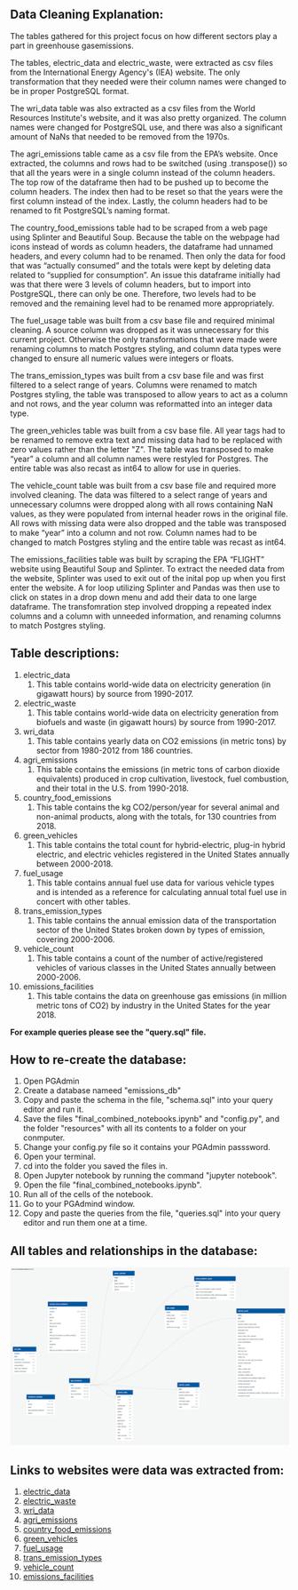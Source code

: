 ## **Data Cleaning Explanation:**
The tables gathered for this project focus on how different sectors play a part in greenhouse gasemissions.

The tables, electric_data and electric_waste, were extracted as csv files from the International Energy Agency's (IEA) website. The only transformation that they needed were their column names were changed to be in proper PostgreSQL format.

The wri_data table was also extracted as a csv files from the World Resources Institute's website, and it was also pretty organized. The column names were changed for PostgreSQL use, and there was also a significant amount of NaNs that needed to be removed from the 1970s.

The agri_emissions table came as a csv file from the EPA’s website. Once extracted, the columns and rows had to be switched (using .transpose()) so that all the years were in a single column instead of the column headers. The top row of the dataframe then had to be pushed up to become the column headers. The index then had to be reset so that the years were the first column instead of the index. Lastly, the column headers had to be renamed to fit PostgreSQL’s naming format.

The country_food_emissions table had to be scraped from a web page using Splinter and Beautiful Soup. Because the table on the webpage had icons instead of words as column headers, the dataframe had unnamed headers, and every column had to be renamed. Then only the data for food that was “actually consumed” and the totals were kept by deleting data related to “supplied for consumption”. An issue this dataframe initially had was that there were 3 levels of column headers, but to import into PostgreSQL, there can only be one. Therefore, two levels had to be removed and the remaining level had to be renamed more appropriately.

The fuel_usage table was built from a csv base file and required minimal cleaning. A source column was dropped as it was unnecessary for this current project. Otherwise the only transformations that were made were renaming columns to match Postgres styling, and column data types were changed to ensure all numeric values were integers or floats. 

The trans_emission_types was built from a csv base file and was first filtered to a select range of years. Columns were renamed to match Postgres styling, the table was transposed to allow years to act as a column and not rows, and the year column was reformatted into an integer data type.

The green_vehicles table was built from a csv base file. All year tags had to be renamed to remove extra text and missing data had to be replaced with zero values rather than the letter "Z". The table was transposed to make “year” a column and all column names were restyled for Postgres. The entire table was also recast as int64 to allow for use in queries.

The vehicle_count table was built from a csv base file and required more involved cleaning. The data was filtered to a select range of years and unnecessary columns were dropped along with all rows containing NaN values, as they were populated from internal header rows in the original file. All rows with missing data were also dropped and the table was transposed to make “year” into a column and not row. Column names had to be changed to match Postgres styling and the entire table was recast as int64.

The emissions_facilities table was built by scraping the EPA “FLIGHT” website using Beautiful Soup and Splinter. To extract the needed data from the website, Splinter was used to exit out of the inital pop up when you first enter the website. A for loop utilizing Splinter and Pandas was then use to click on states in a drop down menu and add their data to one large dataframe. The transfomration step involved dropping a repeated index columns and a column with unneeded information, and renaming columns to match Postgres styling.

## **Table descriptions:**
1. electric_data
    1. This table contains world-wide data on electricity generation (in gigawatt hours) by source from 1990-2017.
1. electric_waste
    1. This table contains world-wide data on electricity generation from biofuels and waste (in gigawatt hours) by source from 1990-2017.
1. wri_data
    1. This table contains yearly data on CO2 emissions (in metric tons) by sector from 1980-2012 from 186 countries.
1. agri_emissions
    1. This table contains the emissions (in metric tons of carbon dioxide equivalents) produced in crop cultivation, livestock, fuel combustion, and their total in the U.S. from 1990-2018.
1. country_food_emissions
    1. This table contains the kg CO2/person/year for several animal and non-animal products, along with the totals, for 130 countries from 2018.
1. green_vehicles
    1. This table contains the total count for hybrid-electric, plug-in hybrid electric, and electric vehicles registered in the United States annually between 2000-2018.
1. fuel_usage
    1. This table contains annual fuel use data for various vehicle types and is intended as a reference for calculating annual total fuel use in concert with other tables. 
1. trans_emission_types
    1. This table contains the annual emission data of the transportation sector of the United States broken down by types of emission, covering 2000-2006.
1. vehicle_count
    1. This table contains a count of the number of active/registered vehicles of various classes in the United States annually between 2000-2006.
1. emissions_facilities
    1. This table contains the data on greenhouse gas emissions (in million metric tons of CO2) by industry in the United States for the year 2018.
    
**For example queries please see the "query.sql" file.**

## **How to re-create the database:**
1. Open PGAdmin
1. Create a database nameed "emissions_db"
1. Copy and paste the schema in the file, "schema.sql" into your query editor and run it.
1. Save the files "final_combined_notebooks.ipynb" and "config.py", and the folder "resources" with all its contents to a folder on your conmputer.
1. Change your config.py file so it contains your PGAdmin passsword.
1. Open your terminal.
1. cd into the folder you saved the files in.
1. Open Jupyter notebook by running the command "jupyter notebook".
1. Open the file "final_combined_notebooks.ipynb".
1. Run all of the cells of the notebook.
1. Go to your PGAdmind window.
1. Copy and paste the queries from the file, "queries.sql" into your query editor and run them one at a time.

## **All tables and relationships in the database:**
![](ETL_emissions_ERD.png)

## **Links to websites were data was extracted from:**
1. [electric_data](https://www.iea.org/data-and-statistics?country=WORLD&fuel=Energy%20supply&indicator=Electricity%20generation%20by%20source)
1. [electric_waste](https://www.iea.org/data-and-statistics?country=WORLD&fuel=Energy%20supply&indicator=Electricity%20generation%20from%20biofuels%20and%20waste%20by%20source)
1. [wri_data](https://datasets.wri.org/dataset/cait-country)
1. [agri_emissions](https://cfpub.epa.gov/ghgdata/inventoryexplorer/#agriculture/allgas/source/all)
1. [country_food_emissions](https://www.nu3.de/blogs/nutrition/food-carbon-footprint-index-2018)
1. [green_vehicles](https://www.bts.gov/content/gasoline-hybrid-and-electric-vehicle-sales)
1. [fuel_usage](https://afdc.energy.gov/data/10308)
1. [trans_emission_types](https://cfpub.epa.gov/ghgdata/inventoryexplorer/#allsectors/allgas/econsect/all)
1. [vehicle_count](https://www.bts.gov/content/number-us-aircraft-vehicles-vessels-and-other-conveyances)
1. [emissions_facilities](http://ghgdata.epa.gov/ghgp/main.do#)
